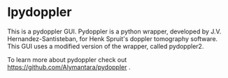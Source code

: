 # Ipydoppler
This is a pydoppler GUI. Pydoppler is a python wrapper, developed by J.V. Hernandez-Santisteban, for Henk Spruit's doppler tomography software.
This GUI uses a modified version of the wrapper, called pydoppler2.

To learn more about pydoppler check out https://github.com/Alymantara/pydoppler .
